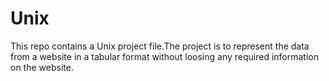 # Unix
This repo contains a Unix project file.The project is to represent the data from a website in a tabular format without loosing any required information on the website. 

